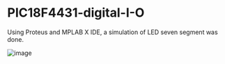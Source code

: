 # PIC18F4431-digital-I-O

Using Proteus and MPLAB X IDE, a simulation of LED seven segment was done.

![image](https://user-images.githubusercontent.com/58894466/127555742-1cc380bf-c143-44fb-b214-7a4c537d1943.png)
